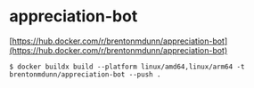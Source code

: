 # appreciation-bot

[https://hub.docker.com/r/brentonmdunn/appreciation-bot](https://hub.docker.com/r/brentonmdunn/appreciation-bot)

```
$ docker buildx build --platform linux/amd64,linux/arm64 -t brentonmdunn/appreciation-bot --push .
```